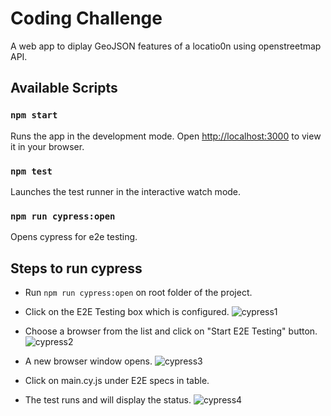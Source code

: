 # Coding Challenge

A web app to diplay GeoJSON features of a locatio0n using openstreetmap API.

## Available Scripts

### `npm start`

Runs the app in the development mode.
Open [http://localhost:3000](http://localhost:3000) to view it in your browser.

### `npm test`

Launches the test runner in the interactive watch mode.

### `npm run cypress:open`

Opens cypress for e2e testing.

## Steps to run cypress

- Run `npm run cypress:open` on root folder of the project.
- Click on the E2E Testing box which is configured.
![cypress1](https://user-images.githubusercontent.com/110118492/206914269-519abda6-2be2-4124-a803-da1a1afc2df6.png)

- Choose a browser from the list and click on "Start E2E Testing" button.
![cypress2](https://user-images.githubusercontent.com/110118492/206914275-c551dde5-bef4-40a8-b916-5f0d53612ee3.png)

- A new browser window opens.
![cypress3](https://user-images.githubusercontent.com/110118492/206914279-9be2a2ae-148b-4d0c-9385-24e88e863fd6.png)

- Click on main.cy.js under E2E specs in table.
- The test runs and will display the status.
![cypress4](https://user-images.githubusercontent.com/110118492/206913832-79fafe61-ba79-4030-af39-7662798e673c.png)
